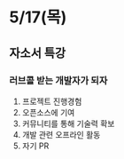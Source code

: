 # 5/17(목)

## 자소서 특강

### 러브콜 받는 개발자가 되자
1. 프로젝트 진행경험
2. 오픈소스에 기여
3. 커뮤니티를 통해 기술력 확보
4. 개발 관련 오프라인 활동
5. 자기 PR 
